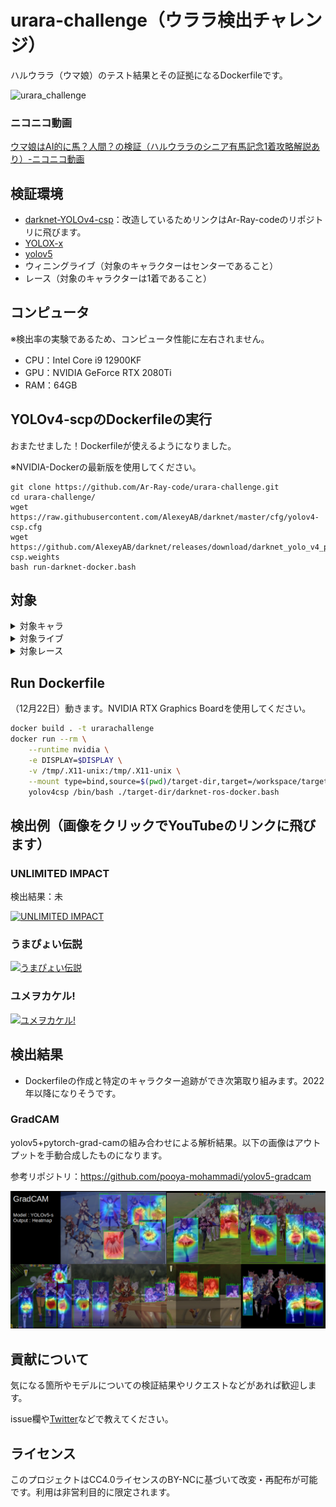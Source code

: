 # urara-challenge（ウララ検出チャレンジ）
ハルウララ（ウマ娘）のテスト結果とその証拠になるDockerfileです。

![urara_challenge](C:\Users\DaichiArai\Documents\github\urara-challenge\images_for_readme\urara_challenge.png)

### ニコニコ動画

[ウマ娘はAI的に馬？人間？の検証（ハルウララのシニア有馬記念1着攻略解説あり）-ニコニコ動画](https://nico.ms/sm39930385)



## 検証環境

- [darknet-YOLOv4-csp](https://github.com/Ar-Ray-code/darknet/tree/export-video)：改造しているためリンクはAr-Ray-codeのリポジトリに飛びます。
- [YOLOX-x](https://github.com/Megvii-BaseDetection/YOLOX)
- [yolov5](https://github.com/ultralytics/yolov5)
- ウィニングライブ（対象のキャラクターはセンターであること）
- レース（対象のキャラクターは1着であること）

## コンピュータ

※検出率の実験であるため、コンピュータ性能に左右されません。

- CPU：Intel Core i9 12900KF
- GPU：NVIDIA GeForce RTX 2080Ti
- RAM：64GB

## YOLOv4-scpのDockerfileの実行

おまたせました！Dockerfileが使えるようになりました。

※NVIDIA-Dockerの最新版を使用してください。

```
git clone https://github.com/Ar-Ray-code/urara-challenge.git
cd urara-challenge/
wget https://raw.githubusercontent.com/AlexeyAB/darknet/master/cfg/yolov4-csp.cfg
wget https://github.com/AlexeyAB/darknet/releases/download/darknet_yolo_v4_pre/yolov4-csp.weights
bash run-darknet-docker.bash
```

## 対象

 <details><summary>対象キャラ</summary>

全て。[動画提供についてはこちらから](https://github.com/Ar-Ray-code/urara-challenge/wiki/動画のレギュレーション)。

</details>

<details><summary>対象ライブ</summary>

※既に取得済のものにxを付けています

現在、対象ライブを検討中

- [x] Make Debut!
- [x] ENDLESS DREAM!!
- [x] 彩 Phantasia
- [x] winnning the soul
- [x] 本能スピード
- [x] [UNLIMITED IMPACT](https://www.youtube.com/watch?v=AvsvLLgowQg)
- [x] NEXT FRONTIER
- [x] Special Record!
- [x] [うまぴょい伝説](https://youtu.be/Ol8nYpTHX4c)
- [x] はじまりのSignal
- [x] ささやかな祈り
- [x] 涙ひかって明日になれ！
- [x] ユメヲカケル！
- [x] BLAZE
- [x] Never Looking Back
- [x] WINnin’5 -ウイニング☆ファイヴ-
- [x] ぴょいっと♪はれるや！
  

</details>

<details><summary>対象レース</summary>

芝・ダート・右回り・左回りなどの条件を確認中

- [x] ?
  

</details>

## Run Dockerfile

（12月22日）動きます。NVIDIA RTX Graphics Boardを使用してください。

```bash
docker build . -t urarachallenge
docker run --rm \
	--runtime nvidia \
	-e DISPLAY=$DISPLAY \
	-v /tmp/.X11-unix:/tmp/.X11-unix \
	--mount type=bind,source=$(pwd)/target-dir,target=/workspace/target-dir \
	yolov4csp /bin/bash ./target-dir/darknet-ros-docker.bash
```

## 検出例（画像をクリックでYouTubeのリンクに飛びます）

### UNLIMITED IMPACT

検出結果：未

 [![UNLIMITED IMPACT](http://img.youtube.com/vi/AvsvLLgowQg/0.jpg)](https://www.youtube.com/watch?v=AvsvLLgowQg)

### うまぴょい伝説

[![うまぴょい伝説](http://img.youtube.com/vi/Ol8nYpTHX4c/0.jpg)](https://www.youtube.com/watch?v=Ol8nYpTHX4c)

### ユメヲカケル!

[![ユメヲカケル!](http://img.youtube.com/vi/DvbPyekjQq8/0.jpg)](https://www.youtube.com/watch?v=DvbPyekjQq8)



## 検出結果

- Dockerfileの作成と特定のキャラクター追跡ができ次第取り組みます。2022年以降になりそうです。

### GradCAM

yolov5+pytorch-grad-camの組み合わせによる解析結果。以下の画像はアウトプットを手動合成したものになります。

参考リポジトリ：https://github.com/pooya-mohammadi/yolov5-gradcam

![heatmap06-uma](images_for_readme/heatmap-yolov5/heatmap.png)



## 貢献について

気になる箇所やモデルについての検証結果やリクエストなどがあれば歓迎します。

issue欄や[Twitter](https://twitter.com/Ray255Ar)などで教えてください。

## ライセンス

このプロジェクトはCC4.0ライセンスのBY-NCに基づいて改変・再配布が可能です。利用は非営利目的に限定されます。
